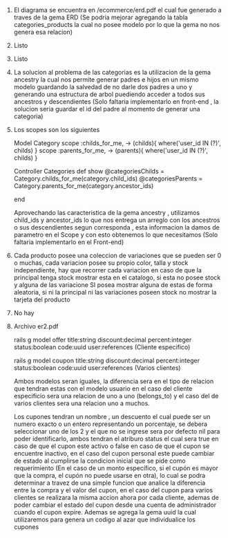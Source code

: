 1. El diagrama se encuentra en /ecommerce/erd.pdf el cual fue generado a traves de la gema ERD (Se podria mejorar agregando la tabla categories_products la cual no posee modelo por lo que la gema no nos genera esa relacion)
2. Listo
3. Listo
4. La solucion al problema de las categorias es la utilizacion de la gema ancestry la cual nos      permite generar padres e hijos en un mismo modelo guardando la salvedad de no darle dos padres a uno y generando una estructura de arbol puediendo acceder a todos sus ancestros y descendientes (Solo faltaria implementarlo en front-end , la solucion seria guardar el id del padre al momento de generar una categoria)
5. Los scopes son los siguientes

    Model Category
        scope :childs_for_me, -> (childs){ where('user_id IN (?)', childs) }
        scope :parents_for_me, -> (parents){ where('user_id IN (?)', childs) }

    Controller Categories
    def show
        @categoriesChilds = Category.childs_for_me(category.child_ids)
        @categoriesParents = Category.parents_for_me(category.ancestor_ids)

    end

    Aprovechando las caracteristica de la gema ancestry , utilizamos child_ids y ancestor_ids lo que nos entrega un arreglo con los ancestros o sus descendientes segun corresponda , esta informacion la damos de parametro en el Scope y con esto obtenemos lo que necesitamos (Solo faltaria implementarlo en el Front-end)

6. Cada producto posee una coleccion de variaciones que se pueden ser 0 o muchas, cada variacion posee su propio color, talla y stock independiente, hay que recorrer cada variacion en caso de que la principal tenga stock mostrar esta en el catalogo, si esta no posee stock y alguna de las variacione SI posea mostrar alguna de estas de forma aleatoria, si ni la principal ni las variaciones poseen stock no mostrar la tarjeta del producto

7. No hay

8.  Archivo er2.pdf

    rails g model offer title:string discount:decimal percent:integer status:boolean code:uuid user:references (Cliente especifico)

    rails g model coupon title:string discount:decimal percent:integer status:boolean code:uuid user:references  (Varios clientes)

    Ambos modelos seran iguales, la diferencia sera en el tipo de relacion que tendran estas con el modelo usuario en el caso del cliente especificio sera una relacion de uno a uno (belongs_to) y el caso del de varios clientes sera una relacion uno a muchos.

    Los cupones tendran un nombre , un descuento el cual puede ser un numero exacto o un entero representando un porcentaje, se debera seleccionar uno de los 2 y el que no se ingrese sera por defecto nil para poder identificarlo, ambos tendran el atriburo status el cual sera true en caso de que el cupon este activo o false en caso de que el cupon se encuentre inactivo, en el caso del cupon personal este puede cambiar de estado al cumplirse la condicion inicial que se pide como requerimiento (En el caso de un monto específico, si el cupón es mayor que la compra, el cupón no puede usarse en otra), lo cual se podra determinar a travez de una simple funcion que analice la diferencia entre la compra y el valor del cupon, en el caso del cupon para varios clientes se realizara la misma accion ahora por cada cliente, ademas de poder cambiar el estado del cupon desde una cuenta de administrador cuando el cupon expire. Ademas se agrega la gema uuid la cual utilizaremos para genera un codigo al azar que individualice los cupones
